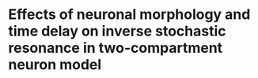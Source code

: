 # Effects of neuronal morphology and time delay on inverse stochastic resonance in two-compartment neuron model
